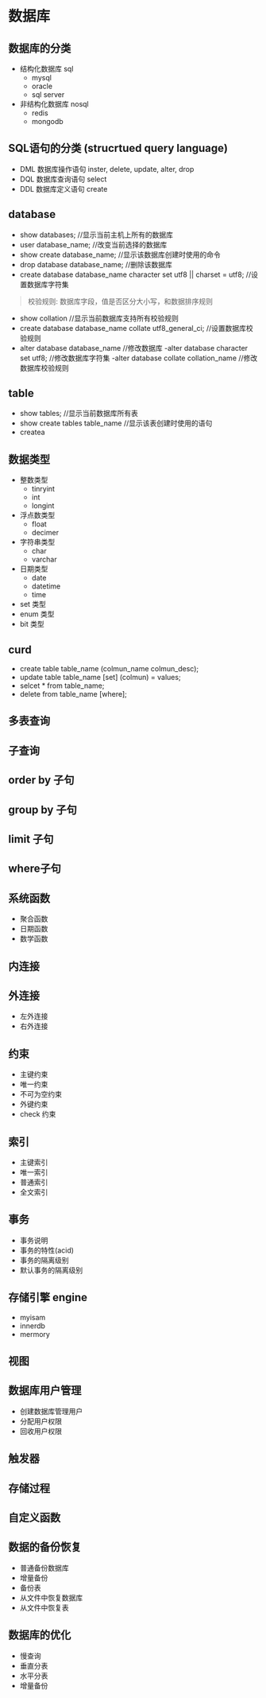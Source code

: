 # 数据库
## 数据库的分类
- 结构化数据库 sql
	- mysql
	- oracle
	- sql server
- 非结构化数据库 nosql
	- redis
	- mongodb
## SQL语句的分类 (strucrtued query language)
- DML 数据库操作语句
	inster, delete, update, alter, drop
- DQL 数据库查询语句
	select
- DDL 数据库定义语句
	create
## database
- show databases; //显示当前主机上所有的数据库
- user database_name; //改变当前选择的数据库
- show create database_name; //显示该数据库创建时使用的命令
- drop database database_name; //删除该数据库
- create database database_name character set utf8 || charset = utf8; //设置数据库字符集
> 校验规则: 数据库字段，值是否区分大小写，和数据排序规则
- show collation //显示当前数据库支持所有校验规则
- create database database_name collate utf8_general_ci; //设置数据库校验规则
- alter database database_name //修改数据库
	-alter database character set utf8; //修改数据库字符集
	-alter database collate collation_name //修改数据库校验规则
## table
- show tables; //显示当前数据库所有表
- show create tables table_name //显示该表创建时使用的语句
- createa
## 数据类型
- 整数类型
	- tinryint
	- int
	- longint
- 浮点数类型
	- float
	- decimer
- 字符串类型
	- char
	- varchar
- 日期类型
	- date
	- datetime
	- time
- set 类型
- enum 类型
- bit 类型
## curd
- create table table_name (colmun_name colmun_desc);
- update table table_name [set] (colmun) = values;
- selcet * from table_name;
- delete from table_name [where];
## 多表查询
## 子查询
## order by 子句
## group by 子句
## limit 子句
## where子句
## 系统函数
- 聚合函数
- 日期函数
- 数学函数
## 内连接
## 外连接
- 左外连接
- 右外连接
## 约束
- 主键约束
- 唯一约束
- 不可为空约束
- 外键约束
- check 约束
## 索引
- 主键索引
- 唯一索引
- 普通索引
- 全文索引
## 事务
- 事务说明	
- 事务的特性(acid)
- 事务的隔离级别
- 默认事务的隔离级别
## 存储引擎 engine
- myisam
- innerdb
- mermory
## 视图
## 数据库用户管理
- 创建数据库管理用户
- 分配用户权限
- 回收用户权限
## 触发器
## 存储过程
## 自定义函数
## 数据的备份恢复
- 普通备份数据库
- 增量备份
- 备份表
- 从文件中恢复数据库
- 从文件中恢复表
## 数据库的优化
- 慢查询
- 垂直分表
- 水平分表
- 增量备份

